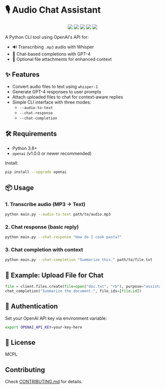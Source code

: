 # 🎙️ Audio Chat Assistant
<div align="middle">
  <a href=https://www.python.org/ aria-label="Python 3.8+"><img src=https://img.shields.io/badge/Python-3.8%2B-blue></img></a>
  <a href=https://platform.openai.com/ aria-label="OpenAI API"><img src=https://img.shields.io/badge/OpenAI-API-green></img></a>
  <a href=""><img src=https://img.shields.io/badge/License-MCPL-yellow.svg aria-label="License"></img></a>
  <a href=https://github.com/yourusername/repo aria-label=Maintained><img src=https://img.shields.io/badge/Maintained-yes-brightgreen></img></a>
  <a href="" aria-label=CLI Tool><img src=https://img.shields.io/badge/Type-CLI-lightgrey></img></a>
</div>

A Python CLI tool using OpenAI's API for:
- 🔊 Transcribing `.mp3` audio with Whisper
- 💬 Chat-based completions with GPT-4
- 📎 Optional file attachments for enhanced context

## ✨ Features

- Convert audio files to text using `whisper-1`
- Generate GPT-4 responses to user prompts
- Attach uploaded files to chat for context-aware replies
- Simple CLI interface with three modes:
  - `--audio-to-text`
  - `--chat-response`
  - `--chat-completion`

## 🛠️ Requirements

- Python 3.8+
- `openai` (v1.0.0 or newer recommended)

Install:
```bash
pip install --upgrade openai
````

## 📦 Usage

### 1. Transcribe audio (MP3 → Text)

```bash
python main.py --audio-to-text path/to/audio.mp3
```

### 2. Chat response (basic reply)

```bash
python main.py --chat-response "How do I cook pasta?"
```

### 3. Chat completion with context

```bash
python main.py --chat-completion "Summarize this." path/to/file.txt
```

## 🧩 Example: Upload File for Chat

```python
file = client.files.create(file=open("doc.txt", "rb"), purpose="assistants")
chat_completion("Summarize the document.", file_ids=[file.id])
```

## 🔐 Authentication

Set your OpenAI API key via environment variable:

```bash
export OPENAI_API_KEY=your-key-here
```

## 📄 License

MCPL

## Contributing

Check <a href="./CONTRIBUTING.md">CONTRIBUTING.md</a> for details.
